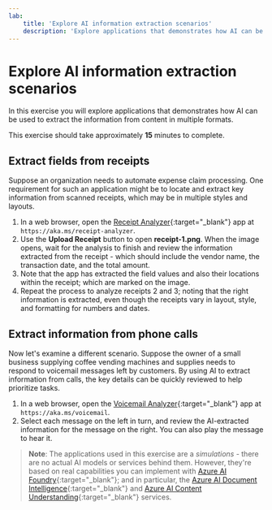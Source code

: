 ```yaml
---
lab:
    title: 'Explore AI information extraction scenarios'
    description: 'Explore applications that demonstrates how AI can be used to extract the information from content in multiple formats.'
---
```


# Explore AI information extraction scenarios

In this exercise you will explore applications that demonstrates how AI can be used to extract the information from content in multiple formats.

This exercise should take approximately **15** minutes to complete.

## Extract fields from receipts

Suppose an organization needs to automate expense claim processing. One requirement for such an application might be to locate and extract key information from scanned receipts, which may be in multiple styles and layouts.

1. In a web browser, open the [Receipt Analyzer](https://aka.ms/receipt-analyzer){:target="_blank"} app at `https://aka.ms/receipt-analyzer`.
1. Use the **Upload Receipt** button to open **receipt-1.png**. When the image opens, wait for the analysis to finish and review the information extracted from the receipt - which should include the vendor name, the transaction date, and the total amount.
1. Note that the app has extracted the field values and also their locations within the receipt; which are marked on the image.
1. Repeat the process to analyze receipts 2 and 3; noting that the right information is extracted, even though the receipts vary in layout, style, and formatting for numbers and dates.

## Extract information from phone calls

Now let's examine a different scenario. Suppose the owner of a small business supplying coffee vending machines and supplies needs to respond to voicemail messages left by customers. By using AI to extract information from calls, the key details can be quickly reviewed to help prioritize tasks.

1. In a web browser, open the [Voicemail Analyzer](https://aka.ms/voicemail){:target="_blank"} app at `https://aka.ms/voicemail`.
1. Select each message on the left in turn, and review the AI-extracted information for the message on the right. You can also play the message to hear it.

> **Note**: The applications used in this exercise are a *simulations* - there are no actual AI models or services behind them. However, they're based on real capabilities you can implement with [Azure AI Foundry](https://azure.microsoft.com/products/ai-foundry/){:target="_blank"}; and in particular, the [Azure AI Document Intelligence](https://azure.microsoft.com/products/ai-services/ai-document-intelligence/){:target="_blank"} and [Azure AI Content Understanding](https://azure.microsoft.com/products/ai-services/ai-content-understanding){:target="_blank"} services.

